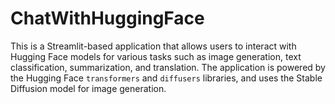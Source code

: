 # ChatWithHuggingFace
This is a Streamlit-based application that allows users to interact with Hugging Face models for various tasks such as image generation, text classification, summarization, and translation. The application is powered by the Hugging Face `transformers` and `diffusers` libraries, and uses the Stable Diffusion model for image generation.
